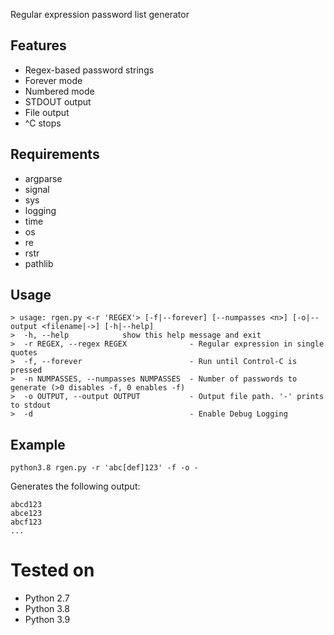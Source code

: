 Regular expression password list generator

## Features

* Regex-based password strings
* Forever mode
* Numbered mode
* STDOUT output
* File output
* ^C stops

## Requirements

* argparse
* signal
* sys
* logging
* time
* os
* re
* rstr
* pathlib

## Usage

```
> usage: rgen.py <-r 'REGEX'> [-f|--forever] [--numpasses <n>] [-o|--output <filename|->] [-h|--help]
>  -h, --help            show this help message and exit
>  -r REGEX, --regex REGEX              - Regular expression in single quotes
>  -f, --forever                        - Run until Control-C is pressed
>  -n NUMPASSES, --numpasses NUMPASSES  - Number of passwords to generate (>0 disables -f, 0 enables -f)
>  -o OUTPUT, --output OUTPUT           - Output file path. '-' prints to stdout
>  -d                                   - Enable Debug Logging
```

## Example

```
python3.8 rgen.py -r 'abc[def]123' -f -o -
```

Generates the following output:

```
abcd123
abce123
abcf123
...
```

# Tested on

* Python 2.7
* Python 3.8
* Python 3.9
